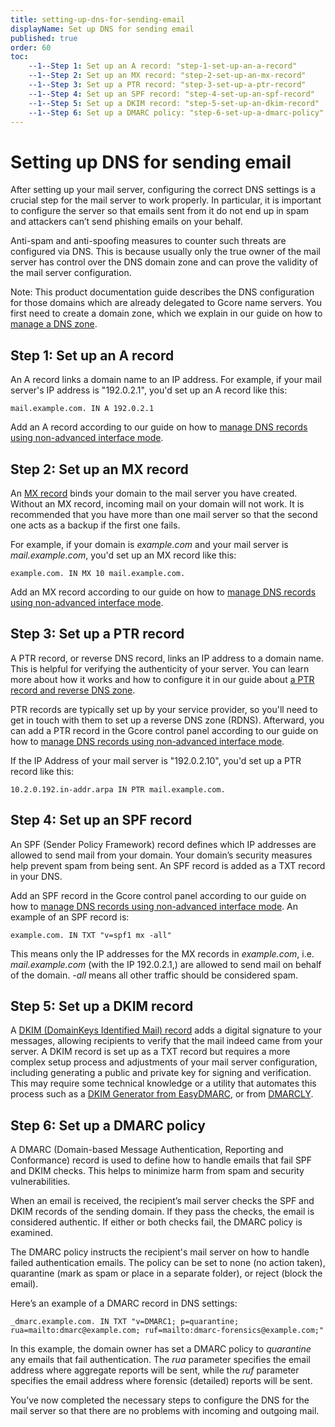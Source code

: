 ```yaml
---
title: setting-up-dns-for-sending-email
displayName: Set up DNS for sending email
published: true
order: 60
toc:
    --1--Step 1: Set up an A record: "step-1-set-up-an-a-record"
    --1--Step 2: Set up an MX record: "step-2-set-up-an-mx-record"
    --1--Step 3: Set up a PTR record: "step-3-set-up-a-ptr-record"
    --1--Step 4: Set up an SPF record: "step-4-set-up-an-spf-record" 
    --1--Step 5: Set up a DKIM record: "step-5-set-up-an-dkim-record" 
    --1--Step 6: Set up a DMARC policy: "step-6-set-up-a-dmarc-policy"
---
```

# Setting up DNS for sending email

After setting up your mail server, configuring the correct DNS settings is a crucial step for the mail server to work properly. In particular, it is important to configure the server so that emails sent from it do not end up in spam and attackers can’t send phishing emails on your behalf.

Anti-spam and anti-spoofing measures to counter such threats are configured via DNS. This is because usually only the true owner of the mail server has control over the DNS domain zone and can prove the validity of the mail server configuration.

Note: This product documentation guide describes the DNS configuration for those domains which are already delegated to Gcore name servers. You first need to create a domain zone, which we explain in our guide on how to <a href="https://gcore.com/docs/dns/manage-a-dns-zone" target="_blank">manage a DNS zone</a>.

## Step 1: Set up an A record

An A record links a domain name to an IP address. For example, if your mail server's IP address is "192.0.2.1", you'd set up an A record like this:

```
mail.example.com. IN A 192.0.2.1
```

Add an A record according to our guide on how to <a href="https://gcore.com/docs/dns/dns-records/manage-dns-records-non-advanced-interface-mode" target="_blank">manage DNS records using non-advanced interface mode</a>.

## Step 2: Set up an MX record

An <a href="https://gcore.com/learning/dns-mx-record-explained/" target="_blank">MX record</a> binds your domain to the mail server you have created. Without an MX record, incoming mail on your domain will not work. It is recommended that you have more than one mail server so that the second one acts as a backup if the first one fails.

For example, if your domain is *example.com* and your mail server is *mail.example.com*, you'd set up an MX record like this:

```
example.com. IN MX 10 mail.example.com.
```

Add an MX record according to our guide on how to <a href="https://gcore.com/docs/dns/dns-records/manage-dns-records-non-advanced-interface-mode" target="_blank">manage DNS records using non-advanced interface mode</a>.

## Step 3: Set up a PTR record

A PTR record, or reverse DNS record, links an IP address to a domain name. This is helpful for verifying the authenticity of your server. You can learn more about how it works and how to configure it in our guide about <a href="https://gcore.com/docs/dns/dns-records/setting-up-a-ptr-record-and-reverse-dns-zone" target="_blank">a PTR record and reverse DNS zone</a>.

PTR records are typically set up by your service provider, so you'll need to get in touch with them to set up a reverse DNS zone (RDNS). Afterward, you can add a PTR record in the Gcore control panel according to our guide on how to <a href="https://gcore.com/docs/dns/dns-records/manage-dns-records-non-advanced-interface-mode" target="_blank">manage DNS records using non-advanced interface mode</a>.

If the IP Address of your mail server is "192.0.2.10", you'd set up a PTR record like this:

```
10.2.0.192.in-addr.arpa IN PTR mail.example.com.
```

## Step 4: Set up an SPF record

An SPF (Sender Policy Framework) record defines which IP addresses are allowed to send mail from your domain. Your domain’s security measures help prevent spam from being sent. An SPF record is added as a TXT record in your DNS.

Add an SPF record in the Gcore control panel according to our guide on how to <a href="https://gcore.com/docs/dns/dns-records/manage-dns-records-non-advanced-interface-mode" target="_blank">manage DNS records using non-advanced interface mode</a>. An example of an SPF record is:

```
example.com. IN TXT "v=spf1 mx -all"
```

This means only the IP addresses for the MX records in *example.com*, i.e. *mail.example.com* (with the IP 192.0.2.1,) are allowed to send mail on behalf of the domain. *-all* means all other traffic should be considered spam.

## Step 5: Set up a DKIM record

A <a href="https://gcore.com/learning/what-is-a-dkim-record/" target="_blank">DKIM (DomainKeys Identified Mail) record</a> adds a digital signature to your messages, allowing recipients to verify that the mail indeed came from your server. A DKIM record is set up as a TXT record but requires a more complex setup process and adjustments of your mail server configuration, including generating a public and private key for signing and verification. This may require some technical knowledge or a utility that automates this process such as a <a href="https://easydmarc.com/tools/dkim-record-generator" target="_blank">DKIM Generator from EasyDMARC</a>, or from <a href="https://dmarcly.com/tools/dkim-record-generator" target="_blank">DMARCLY</a>.

## Step 6: Set up a DMARC policy

A DMARC (Domain-based Message Authentication, Reporting and Conformance) record is used to define how to handle emails that fail SPF and DKIM checks. This helps to minimize harm from spam and security vulnerabilities.

When an email is received, the recipient’s mail server checks the SPF and DKIM records of the sending domain. If they pass the checks, the email is considered authentic. If either or both checks fail, the DMARC policy is examined.

The DMARC policy instructs the recipient's mail server on how to handle failed authentication emails. The policy can be set to none (no action taken), quarantine (mark as spam or place in a separate folder), or reject (block the email).

Here’s an example of a DMARC record in DNS settings:

```
_dmarc.example.com. IN TXT "v=DMARC1; p=quarantine; rua=mailto:dmarc@example.com; ruf=mailto:dmarc-forensics@example.com;"
```

In this example, the domain owner has set a DMARC policy to *quarantine* any emails that fail authentication. The *rua* parameter specifies the email address where aggregate reports will be sent, while the *ruf* parameter specifies the email address where forensic (detailed) reports will be sent.

You’ve now completed the necessary steps to configure the DNS for the mail server so that there are no problems with incoming and outgoing mail.